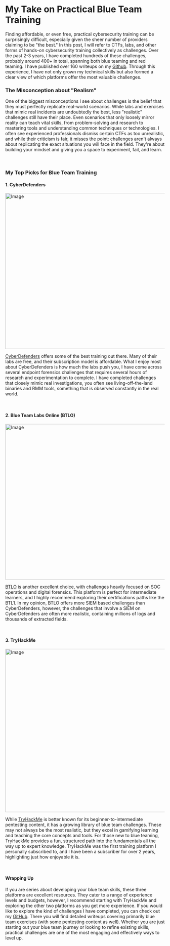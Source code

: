 # **My Take on Practical Blue Team Training** 

Finding affordable, or even free, practical cybersecurity training can be surprisingly difficult, especially given the sheer number of providers claiming to be "the best." In this post, I will refer to CTFs, labs, and other forms of hands-on cybersecurity training collectively as challenges. Over the past 2-3 years, I have completed hundreds of these challenges, probably around 400+ in total, spanning both blue teaming and red teaming. I have published over 160 writeups on my [Github](https://github.com/tim-barc/ctf_writeups). Through this experience, I have not only grown my technical skills but also formed a clear view of which platforms offer the most valuable challenges. 

### **The Misconception about "Realism"**

One of the biggest misconceptions I see about challenges is the belief that they must perfectly replicate real-world scenarios. While labs and exercises that mimic real incidents are undoubtedly the best, less "realistic" challenges still have their place. Even scenarios that only loosely mirror reality can teach vital skills, from problem-solving and research to mastering tools and understanding common techniques or technologies. I often see experienced professionals dismiss certain CTFs as too unrealistic, and while their criticism is fair, it misses the point: challenges aren't always about replicating the exact situations you will face in the field. They're about building your mindset and giving you a space to experiment, fail, and learn. 

<br>

### **My Top Picks for Blue Team Training**

#### **1. CyberDefenders**

<img width="940" height="493" alt="Image" src="https://github.com/user-attachments/assets/0fd3d79a-1a4c-43ec-8cec-dba3d6b58bfc" />

[CyberDefenders](https://cyberdefenders.org) offers some of the best training out there. Many of their labs are free, and their subscription model is affordable. What I enjoy most about CyberDefenders is how much the labs push you, I have come across several endpoint forensics challenges that requires several hours of research and experimentation to complete. I have completed challenges that closely mimic real investigations, you often see living-off-the-land binaries and RMM tools, something that is observed constantly in the real world. 

<br>

#### **2. Blue Team Labs Online (BTLO)**

<img width="940" height="492" alt="Image" src="https://github.com/user-attachments/assets/02c1221f-6608-4667-8272-e2f3cf799ac3" />

[BTLO](https://blueteamlabs.online/) is another excellent choice, with challenges heavily focused on SOC operations and digital forensics. This platform is perfect for intermediate learners, and I highly recommend exploring their certifications paths like the BTL1. In my opinion, BTLO offers more SIEM based challenges than CyberDefenders, however, the challenges that involve a SIEM on CyberDefenders are often more realistic, containing millions of logs and thousands of extracted fields. 

<br>

#### **3. TryHackMe**

<img width="940" height="516" alt="Image" src="https://github.com/user-attachments/assets/8ab2aeb7-13d6-42f2-b00a-506a6171b380" />

While [TryHackMe](https://tryhackme.com/) is better known for its beginner-to-intermediate pentesting content, it has a growing library of blue team challenges. These may not always be the most realistic, but they excel in gamifying learning and teaching the core concepts and tools. For those new to blue teaming, TryHackMe provides a fun, structured path into the fundamentals all the way up to expert knowledge. TryHackMe was the first training platform I personally subscribed to, and I have been a subscriber for over 2 years, highlighting just how enjoyable it is. 

<br> 

#### **Wrapping Up**

If you are series about developing your blue team skills, these three platforms are excellent resources. They cater to a range of experience levels and budgets, however, I recommend starting with TryHackMe and exploring the other two platforms as you get more experience. If you would like to explore the kind of challenges I have completed, you can check out my [GitHub](https://github.com/tim-barc/ctf_writeups). There you will find detailed writeups covering primarily blue team exercises (with some pentesting content as well). Whether you are just starting out your blue team journey or looking to refine existing skills, practical challenges are one of the most engaging and effectively ways to level up. 
